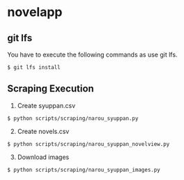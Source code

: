 # novelapp

## git lfs
You have to execute the following commands as use git lfs.
```
$ git lfs install
```

## Scraping Execution
1. Create syuppan.csv
```
$ python scripts/scraping/narou_syuppan.py
```

2. Create novels.csv
```
$ python scripts/scraping/narou_syuppan_novelview.py
```

3. Download images
```
$ python scripts/scraping/narou_syuppan_images.py
```

